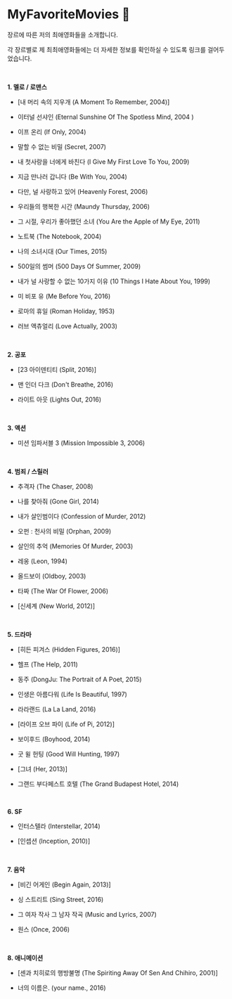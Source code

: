 

MyFavoriteMovies :whale:
==================

장르에 따른 저의 최애영화들을 소개합니다.

각 장르별로 제 최최애영화들에는 더 자세한 정보를 확인하실 수 있도록 링크를 걸어두었습니다.

<br />

**1. 멜로 / 로맨스**

- [내 머리 속의 지우개 (A Moment To Remember, 2004)]

- 이터널 선샤인 (Eternal Sunshine Of The Spotless Mind, 2004 )

- 이프 온리 (If Only, 2004)

- 말할 수 없는 비밀 (Secret, 2007)

- 내 첫사랑을 너에게 바친다 (I Give My First Love To You, 2009)

- 지금 만나러 갑니다 (Be With You, 2004)

- 다만, 널 사랑하고 있어 (Heavenly Forest, 2006)

- 우리들의 행복한 시간 (Maundy Thursday, 2006)

- 그 시절, 우리가 좋아했던 소녀 (You Are the Apple of My Eye, 2011)

- 노트북 (The Notebook, 2004)

- 나의 소녀시대 (Our Times, 2015)

- 500일의 썸머 (500 Days Of Summer, 2009)

- 내가 널 사랑할 수 없는 10가지 이유 (10 Things I Hate About You, 1999)

- 미 비포 유 (Me Before You, 2016)

- 로마의 휴일 (Roman Holiday, 1953)

- 러브 액츄얼리 (Love Actually, 2003)

<br />

**2. 공포**

- [23 아이덴티티 (Split, 2016)]

- 맨 인더 다크 (Don't Breathe, 2016)

- 라이트 아웃 (Lights Out, 2016)

<br />

**3. 액션**

- 미션 임파서블 3 (Mission Impossible 3, 2006) 

<br /> 

**4. 범죄 / 스릴러**

- 추격자 (The Chaser, 2008)

- 나를 찾아줘 (Gone Girl, 2014)

- 내가 살인범이다 (Confession of Murder, 2012)

- 오펀 : 천사의 비밀 (Orphan, 2009)

- 살인의 추억 (Memories Of Murder, 2003)

- 레옹 (Leon, 1994)

- 올드보이 (Oldboy, 2003)

- 타짜 (The War Of Flower, 2006)

- [신세계 (New World, 2012)]

<br />

**5. 드라마**

- [히든 피겨스 (Hidden Figures, 2016)]

- 헬프 (The Help, 2011)

- 동주 (DongJu: The Portrait of A Poet, 2015)

- 인생은 아름다워 (Life Is Beautiful, 1997)

- 라라랜드 (La La Land, 2016)

- [라이프 오브 파이 (Life of Pi, 2012)]

- 보이후드 (Boyhood, 2014)

- 굿 윌 헌팅 (Good Will Hunting, 1997)

- [그녀 (Her, 2013)]

- 그랜드 부다페스트 호텔 (The Grand Budapest Hotel, 2014)

<br />

**6. SF**

- 인터스텔라 (Interstellar, 2014)

- [인셉션 (Inception, 2010)]

<br />

**7. 음악**

- [비긴 어게인 (Begin Again, 2013)]

- 싱 스트리트 (Sing Street, 2016)

- 그 여자 작사 그 남자 작곡 (Music and Lyrics, 2007)

- 원스 (Once, 2006)

<br />

**8. 애니메이션**

- [센과 치히로의 행방불명 (The Spiriting Away Of Sen And Chihiro, 2001)]

- 너의 이름은.  (your name., 2016)

